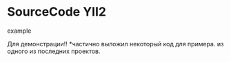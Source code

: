 # SourceCode YII2
 example
 
 Для демонстрации!! *частично выложил некоторый код для примера. из одного из последних проектов.